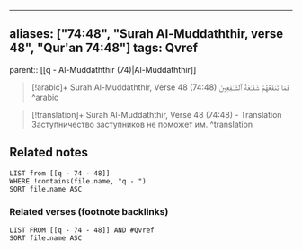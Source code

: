 
---
aliases: ["74:48", "Surah Al-Muddaththir, verse 48", "Qur'an 74:48"]
tags: Qvref
---

parent:: [[q - Al-Muddaththir (74)|Al-Muddaththir]]

> [!arabic]+ Surah Al-Muddaththir, Verse 48 (74:48)
> <span class="quran-arabic">فَمَا تَنفَعُهُمْ شَفَـٰعَةُ ٱلشَّـٰفِعِينَ</span>
^arabic

> [!translation]+ Surah Al-Muddaththir, Verse 48 (74:48) - Translation
> Заступничество заступников не поможет им.
^translation



## Related notes
```dataview
LIST from [[q - 74 - 48]]
WHERE !contains(file.name, "q - ")
SORT file.name ASC
```

### Related verses (footnote backlinks)
```dataview
LIST FROM [[q - 74 - 48]] AND #Qvref
SORT file.name ASC
```

